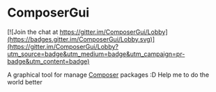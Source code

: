# ComposerGui

[![Join the chat at https://gitter.im/ComposerGui/Lobby](https://badges.gitter.im/ComposerGui/Lobby.svg)](https://gitter.im/ComposerGui/Lobby?utm_source=badge&utm_medium=badge&utm_campaign=pr-badge&utm_content=badge)

A graphical tool for manage [Composer](https://getcomposer.org/) packages :D Help me to do the world better

